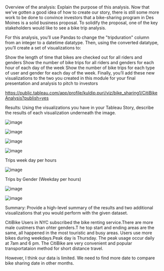 Overview of the analysis: Explain the purpose of this analysis.
Now that we've gotten a good idea of how to create our story, there is still some more work to be done to convince investors that a bike-sharing program in Des Moines is a solid business proposal. To solidify the proposal, one of the key stakeholders would like to see a bike trip analysis.

For this analysis, you’ll use Pandas to change the "tripduration" column from an integer to a datetime datatype. Then, using the converted datatype, you’ll create a set of visualizations to:

Show the length of time that bikes are checked out for all riders and genders Show the number of bike trips for all riders and genders for each hour of each day of the week Show the number of bike trips for each type of user and gender for each day of the week. Finally, you’ll add these new visualizations to the two you created in this module for your final presentation and analysis to pitch to investors


https://public.tableau.com/app/profile/kuldip.puri/viz/bike_sharing1/CitiBikeAnalysis?publish=yes


Results: Using the visualizations you have in your Tableau Story, describe the results of each visualization underneath the image.

![image](https://user-images.githubusercontent.com/93456209/154875108-44e1d8e6-92ff-42c4-bff3-5e17ab26ac8a.png)


![image](https://user-images.githubusercontent.com/93456209/154875190-93d343d4-e5c7-4339-995b-3d611cde2cd7.png)


![image](https://user-images.githubusercontent.com/93456209/154875257-5cf53157-2cc6-4906-a369-df8763a862a6.png)



![image](https://user-images.githubusercontent.com/93456209/154875340-5c0c067a-b281-4cc8-b4eb-8e6e0fb3c0ad.png)

Trips week day per hours

![image](https://user-images.githubusercontent.com/93456209/154875430-8ab49603-7ca6-4cc1-b3d2-25d795b7b85a.png)

Trips by Gender (Weekday per hours)

![image](https://user-images.githubusercontent.com/93456209/154875509-1d60f31e-84c2-42b9-913c-40d0c7d8d5da.png)



![image](https://user-images.githubusercontent.com/93456209/154875555-5b124e2d-1e1a-496f-87e7-d353bb975900.png)




Summary: Provide a high-level summary of the results and two additional visualizations that you would perform with the given dataset.

 CitiBike Users in NYC subscribed the bike renting service.There are more male custmers than ohter genders.T he top start and ending areas are the same, all happened in the most touristic and busy areas. Users use more bikes during weekdays.Peak day is Thursday. The peak usage occur daily at 7am and 6 pm. The CitiBike are very convenient and popular transportataion method for short distance travel.

However, I think our data is limited. We need to find more date to compare bike sharing date in other months.
